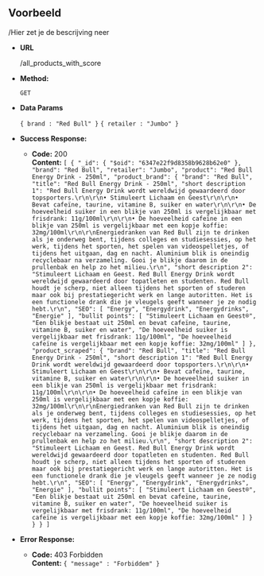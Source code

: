 **Voorbeeld**
----

/Hier zet je de bescrijving neer
  
* **URL**

  /all_products_with_score

* **Method:**
 
  `GET`

* **Data Params**

  `{ brand : "Red Bull" }`
  `{ retailer : "Jumbo" }`

* **Success Response:**

  * **Code:** 200 <br />
    **Content:** `
    [
      {
        "_id": {
          "$oid": "6347e22f9d8358b9628b62e0"
        },
        "brand": "Red Bull",
        "retailer": "Jumbo",
        "product": "Red Bull Energy Drink - 250ml",
        "product_brand": {
            "brand": "Red Bull",
            "title": "Red Bull Energy Drink - 250ml",
            "short description 1": "Red Bull Energy Drink wordt wereldwijd gewaardeerd door topsporters.\r\n\r\n• Stimuleert Lichaam en Geest\r\n\r\n• Bevat cafeïne, taurine, vitamine B, suiker en water\r\n\r\n• De hoeveelheid suiker in een blikje van 250ml is vergelijkbaar met frisdrank: 11g/100ml\r\n\r\n• De hoeveelheid cafeïne in een blikje van 250ml is vergelijkbaar met een kopje koffie: 32mg/100ml\r\n\r\nEnergiedranken van Red Bull zijn te drinken als je onderweg bent, tijdens colleges en studiesessies, op het werk, tijdens het sporten, het spelen van videospelletjes, of tijdens het uitgaan, dag en nacht. Aluminium blik is oneindig recyclebaar na verzameling. Gooi je blikje daarom in de prullenbak en help zo het milieu.\r\n",
            "short description 2": "Stimuleert Lichaam en Geest. Red Bull Energy Drink wordt wereldwijd gewaardeerd door topatleten en studenten. Red Bull houdt je scherp, niet alleen tijdens het sporten of studeren maar ook bij prestatiegericht werk en lange autoritten. Het is een functionele drank die je vleugels geeft wanneer je ze nodig hebt.\r\n",
            "SEO": [
                "Energy",
                "Energydrink",
                "Energydrinks",
                "Energie"
            ],
            "bullit points": [
                "Stimuleert Lichaam en Geest®",
                "Een blikje bestaat uit 250ml en bevat cafeïne, taurine, vitamine B, suiker en water",
                "De hoeveelheid suiker is vergelijkbaar met frisdrank: 11g/100ml",
                "De hoeveelheid cafeïne is vergelijkbaar met een kopje koffie: 32mg/100ml"
            ]
        },
        "product_scraped": {
            "brand": "Red Bull",
            "title": "Red Bull Energy Drink - 250ml",
            "short description 1": "Red Bull Energy Drink wordt wereldwijd gewaardeerd door topsporters.\r\n\r\n• Stimuleert Lichaam en Geest\r\n\r\n• Bevat cafeïne, taurine, vitamine B, suiker en water\r\n\r\n• De hoeveelheid suiker in een blikje van 250ml is vergelijkbaar met frisdrank: 11g/100ml\r\n\r\n• De hoeveelheid cafeïne in een blikje van 250ml is vergelijkbaar met een kopje koffie: 32mg/100ml\r\n\r\nEnergiedranken van Red Bull zijn te drinken als je onderweg bent, tijdens colleges en studiesessies, op het werk, tijdens het sporten, het spelen van videospelletjes, of tijdens het uitgaan, dag en nacht. Aluminium blik is oneindig recyclebaar na verzameling. Gooi je blikje daarom in de prullenbak en help zo het milieu.\r\n",
            "short description 2": "Stimuleert Lichaam en Geest. Red Bull Energy Drink wordt wereldwijd gewaardeerd door topatleten en studenten. Red Bull houdt je scherp, niet alleen tijdens het sporten of studeren maar ook bij prestatiegericht werk en lange autoritten. Het is een functionele drank die je vleugels geeft wanneer je ze nodig hebt.\r\n",
            "SEO": [
                "Energy",
                "Energydrink",
                "Energydrinks",
                "Energie"
            ],
            "bullit points": [
                "Stimuleert Lichaam en Geest®",
                "Een blikje bestaat uit 250ml en bevat cafeïne, taurine, vitamine B, suiker en water",
                "De hoeveelheid suiker is vergelijkbaar met frisdrank: 11g/100ml",
                "De hoeveelheid cafeïne is vergelijkbaar met een kopje koffie: 32mg/100ml"
            ]
          }
        }
      }
    ]
    `
 
* **Error Response:**

  * **Code:** 403 Forbidden <br />
    **Content:** `{ "message" : "Forbiddem" }`
    
